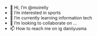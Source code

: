 - 👋 Hi, I’m @moirelly
- 👀 I’m interested in sports
- 🌱 I’m currently learning information tech
- 💞️ I’m looking to collaborate on ...
- 📫 How to reach me on ig daniiyusma

<!---
moirelly/moirelly is a ✨ special ✨ repository because its `README.md` (this file) appears on your GitHub profile.
You can click the Preview link to take a look at your changes.
--->
